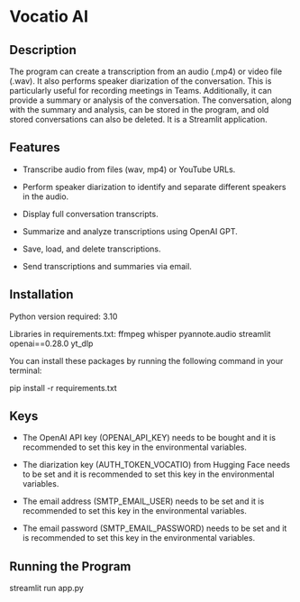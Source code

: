 # Vocatio AI

## Description

The program can create a transcription from an audio (.mp4) or video file (.wav). It also performs speaker diarization of the conversation. This is particularly useful for recording meetings in Teams. Additionally, it can provide a summary or analysis of the conversation. The conversation, along with the summary and analysis, can be stored in the program, and old stored conversations can also be deleted. It is a Streamlit application.

## Features

- Transcribe audio from files (wav, mp4) or YouTube URLs.

- Perform speaker diarization to identify and separate different     speakers in the audio.

- Display full conversation transcripts.

- Summarize and analyze transcriptions using OpenAI GPT.

- Save, load, and delete transcriptions.

- Send transcriptions and summaries via email.

## Installation

Python version required: 3.10

Libraries in requirements.txt:
ffmpeg
whisper
pyannote.audio
streamlit
openai==0.28.0
yt_dlp

You can install these packages by running the following command in your terminal:

pip install -r requirements.txt

## Keys

- The OpenAI API key (OPENAI_API_KEY) needs to be bought and it is recommended to set this key in the environmental variables.

- The diarization key (AUTH_TOKEN_VOCATIO) from Hugging Face needs to be set and it is recommended to set this key in the environmental variables.

- The email address (SMTP_EMAIL_USER) needs to be set and it is recommended to set this key in the environmental variables.

- The email password (SMTP_EMAIL_PASSWORD) needs to be set and it is recommended to set this key in the environmental variables.

## Running the Program

streamlit run app.py
